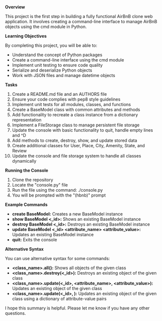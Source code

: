 **Overview**

This project is the first step in building a fully functional AirBnB clone web application. It involves creating a command-line interface to manage AirBnB objects using the cmd module in Python.

**Learning Objectives**

By completing this project, you will be able to:

* Understand the concept of Python packages
* Create a command-line interface using the cmd module
* Implement unit testing to ensure code quality
* Serialize and deserialize Python objects
* Work with JSON files and manage datetime objects

**Tasks**

1. Create a README.md file and an AUTHORS file
2. Ensure your code complies with pep8 style guidelines
3. Implement unit tests for all modules, classes, and functions
4. Create a BaseModel class with common attributes and methods
5. Add functionality to recreate a class instance from a dictionary representation
6. Implement a FileStorage class to manage persistent file storage
7. Update the console with basic functionality to quit, handle empty lines and ^D
8. Add methods to create, destroy, show, and update stored data
9. Create additional classes for User, Place, City, Amenity, State, and Review
10. Update the console and file storage system to handle all classes dynamically

**Running the Console**

1. Clone the repository
2. Locate the "console.py" file
3. Run the file using the command: ./console.py
4. You will be prompted with the "(hbnb)" prompt

**Example Commands**

* **create BaseModel:** Creates a new BaseModel instance
* **show BaseModel <_id>:** Shows an existing BaseModel instance
* **destroy BaseModel <_id>:** Destroys an existing BaseModel instance
* **update BaseModel <_id> <attribute_name> <attribute_value>:** Updates an existing BaseModel instance
* **quit:** Exits the console

**Alternative Syntax**

You can use alternative syntax for some commands:

* **<class_name>.all():** Shows all objects of the given class
* **<class_name>.destroy(<_id>):** Destroys an existing object of the given class
* **<class_name>.update(<_id>, <attribute_name>, <attribute_value>):** Updates an existing object of the given class
* **<class_name>.update(<_id>, <dictionary>):** Updates an existing object of the given class using a dictionary of attribute-value pairs

I hope this summary is helpful. Please let me know if you have any other questions.
